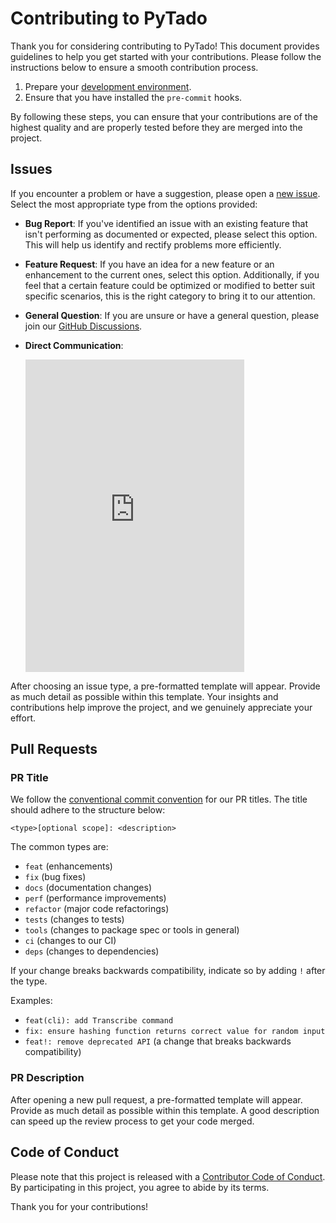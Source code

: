# Contributing to PyTado

Thank you for considering contributing to PyTado! This document provides guidelines to help you get started with your
contributions. Please follow the instructions below to ensure a smooth contribution process.

1. Prepare your [development environment](https://github.com/wmalgadey/PyTado#development).
2. Ensure that you have installed the `pre-commit` hooks.

By following these steps, you can ensure that your contributions are of the highest quality and are properly tested
before they are merged into the project.

## Issues

If you encounter a problem or have a suggestion, please open a [new issue](https://github.com/wmalgadey/PyTado/issues/new/choose).
Select the most appropriate type from the options provided:

- **Bug Report**: If you've identified an issue with an existing feature that isn't performing as documented or expected,
  please select this option. This will help us identify and rectify problems more efficiently.

- **Feature Request**: If you have an idea for a new feature or an enhancement to the current ones, select this option.
  Additionally, if you feel that a certain feature could be optimized or modified to better suit specific scenarios, this
  is the right category to bring it to our attention.

- **General Question**: If you are unsure or have a general question, please join our
  [GitHub Discussions](https://github.com/wmalgadey/PyTado/discussions).

- **Direct Communication**:
  <iframe src="https://discord.com/widget?id=1347581338366119937&theme=dark" width="350" height="500" allowtransparency="true" frameborder="0" sandbox="allow-popups allow-popups-to-escape-sandbox allow-same-origin allow-scripts"></iframe>

After choosing an issue type, a pre-formatted template will appear. Provide as much detail as possible within this
template. Your insights and contributions help improve the project, and we genuinely appreciate your effort.

## Pull Requests

### PR Title

We follow the [conventional commit convention](https://www.conventionalcommits.org/en/v1.0.0/) for our PR titles. The
title should adhere to the structure below:

```text
<type>[optional scope]: <description>
```

The common types are:

- `feat` (enhancements)
- `fix` (bug fixes)
- `docs` (documentation changes)
- `perf` (performance improvements)
- `refactor` (major code refactorings)
- `tests` (changes to tests)
- `tools` (changes to package spec or tools in general)
- `ci` (changes to our CI)
- `deps` (changes to dependencies)

If your change breaks backwards compatibility, indicate so by adding `!` after the type.

Examples:

- `feat(cli): add Transcribe command`
- `fix: ensure hashing function returns correct value for random input`
- `feat!: remove deprecated API` (a change that breaks backwards compatibility)

### PR Description

After opening a new pull request, a pre-formatted template will appear. Provide as much detail as possible within this
template. A good description can speed up the review process to get your code merged.

## Code of Conduct

Please note that this project is released with a [Contributor Code of Conduct](https://www.contributor-covenant.org/version/2/0/code_of_conduct/).
By participating in this project, you agree to abide by its terms.

Thank you for your contributions!
